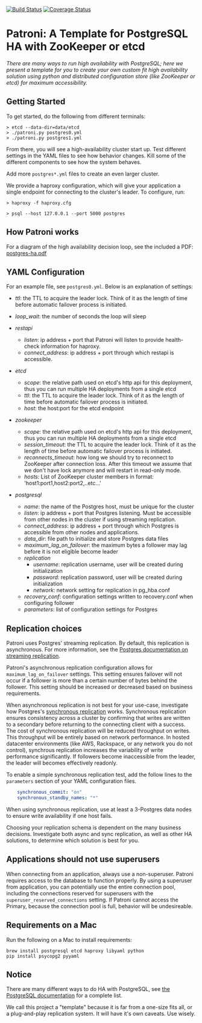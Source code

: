 [![Build Status](https://travis-ci.org/zalando/patroni.svg?branch=master)](https://travis-ci.org/zalando/patroni)
[![Coverage Status](https://coveralls.io/repos/zalando/patroni/badge.svg?branch=master)](https://coveralls.io/r/zalando/patroni?branch=master)
# Patroni: A Template for PostgreSQL HA with ZooKeeper or etcd

*There are many ways to run high availability with PostgreSQL; here we present a template for you to create your own custom fit high availability solution using python and distributed configuration store (like ZooKeeper or etcd) for maximum accessibility.*

## Getting Started
To get started, do the following from different terminals:

```
> etcd --data-dir=data/etcd
> ./patroni.py postgres0.yml
> ./patroni.py postgres1.yml
```

From there, you will see a high-availability cluster start up. Test
different settings in the YAML files to see how behavior changes.  Kill
some of the different components to see how the system behaves.

Add more `postgres*.yml` files to create an even larger cluster.

We provide a haproxy configuration, which will give your application a single endpoint for connecting to the cluster's leader.  To configure, run:

```
> haproxy -f haproxy.cfg
```

```
> psql --host 127.0.0.1 --port 5000 postgres
```

## How Patroni works

For a diagram of the high availability decision loop, see the included a PDF: [postgres-ha.pdf](https://github.com/zalando/patroni/blob/master/postgres-ha.pdf)

## YAML Configuration

For an example file, see `postgres0.yml`.  Below is an explanation of settings:

* *ttl*: the TTL to acquire the leader lock.  Think of it as the length of time before automatic failover process is initiated.
* *loop_wait*: the number of seconds the loop will sleep

* *restapi*
  * *listen*: ip address + port that Patroni will listen to provide health-check information for haproxy.
  * *connect_address*: ip address + port through which restapi is accessible.

* *etcd*
  * *scope*: the relative path used on etcd's http api for this deployment, thus you can run multiple HA deployments from a single etcd
  * *ttl*: the TTL to acquire the leader lock.  Think of it as the length of time before automatic failover process is initiated.
  * *host*: the host:port for the etcd endpoint

* *zookeeper*
  * *scope*: the relative path used on etcd's http api for this deployment, thus you can run multiple HA deployments from a single etcd
  * *session_timeout*: the TTL to acquire the leader lock. Think of it as the length of time before automatic failover process is initiated.
  * *reconnects_timeout*: how long we should try to reconnect to ZooKeeper after connection loss. After this timeout we assume that we don't have lock anymore and will restart in read-only mode.
  * *hosts*: List of ZooKeeper cluster members in format: 'host1:port1,host2:port2,..etc...'


* *postgresql*
  * *name*: the name of the Postgres host, must be unique for the cluster
  * *listen*: ip address + port that Postgres listening. Must be accessible from other nodes in the cluster if using streaming replication.
  * *connect_address*: ip address + port through which Postgres is accessible from other nodes and applications.
  * *data_dir*: file path to initialize and store Postgres data files
  * *maximum_lag_on_failover*: the maximum bytes a follower may lag before it is not eligible become leader
  * *replication*
    * *username*: replication username, user will be created during initialization
    * *password*: replication password, user will be created during initialization
    * *network*: network setting for replication in pg_hba.conf
  * *recovery_conf*: configuration settings written to recovery.conf when configuring follower
  * *parameters*: list of configuration settings for Postgres

## Replication choices

Patroni uses Postgres' streaming replication.  By default, this replication is asynchronous.  For more information, see the [Postgres documentation on streaming replication](http://www.postgresql.org/docs/current/static/warm-standby.html#STREAMING-REPLICATION). 

Patroni's asynchronous replication configuration allows for `maximum_lag_on_failover` settings. This setting ensures failover will not occur if a follower is more than a certain number of bytes behind the follower.  This setting should be increased or decreased based on business requirements.

When asynchronous replication is not best for your use-case, investigate how Postgres's [synchronous replication](http://www.postgresql.org/docs/current/static/warm-standby.html#SYNCHRONOUS-REPLICATION) works.  Synchronous replication ensures consistency across a cluster by confirming that writes are written to a secondary before returning to the connecting client with a success.  The cost of synchronous replication will be reduced throughput on writes.  This throughput will be entirely based on network performance.  In hosted datacenter environments (like AWS, Rackspace, or any network you do not control), synchrous replication increases the variability of write performance significantly.  If followers become inaccessible from the leader, the leader will becomes effectively readonly.

To enable a simple synchronous replication test, add the follow lines to the `parameters` section of your YAML configuration files.

```YAML
    synchronous_commit: "on"
    synchronous_standby_names: "*"
```

When using synchronous replication, use at least a 3-Postgres data nodes to ensure write availability if one host fails.

Choosing your replication schema is dependent on the many business decisions.  Investigate both async and sync replication, as well as other HA solutions, to determine which solution is best for you.

## Applications should not use superusers

When connecting from an application, always use a non-superuser. Patroni requires access to the database to function properly.  By using a superuser from application, you can potentially use the entire connection pool, including the connections reserved for superusers with the `superuser_reserved_connections` setting. If Patroni cannot access the Primary, because the connection pool is full, behavior will be undesireable.

## Requirements on a Mac

Run the following on a Mac to install requirements:

```
brew install postgresql etcd haproxy libyaml python
pip install psycopg2 pyyaml
```

## Notice

There are many different ways to do HA with PostgreSQL, see [the
PostgreSQL documentation](https://wiki.postgresql.org/wiki/Replication,_Clustering,_and_Connection_Pooling) for a complete list.

We call this project a "template" because it is far from a one-size fits
all, or a plug-and-play replication system.  It will have it's own
caveats.  Use wisely.
